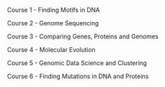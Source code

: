 Course 1 - Finding Motifs in DNA

Course 2 - Genome Sequencing

Course 3 - Comparing Genes, Proteins and Genomes

Course 4 - Molecular Evolution

Course 5 - Genomic Data Science and Clustering

Course 6 - Finding Mutations in DNA and Proteins
